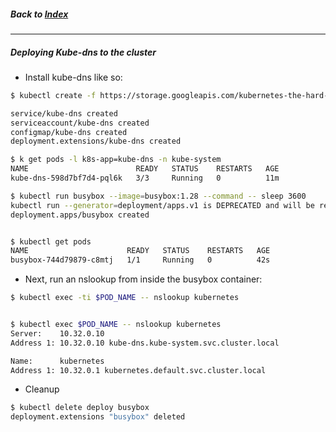 ##### Back to [Index](README.md)

--- 

##### Deploying Kube-dns to the cluster

- Install kube-dns like so:

```bash
$ kubectl create -f https://storage.googleapis.com/kubernetes-the-hard-way/kube-dns.yaml

service/kube-dns created
serviceaccount/kube-dns created
configmap/kube-dns created
deployment.extensions/kube-dns created

$ k get pods -l k8s-app=kube-dns -n kube-system
NAME                        READY   STATUS    RESTARTS   AGE
kube-dns-598d7bf7d4-pql6k   3/3     Running   0          11m

$ kubectl run busybox --image=busybox:1.28 --command -- sleep 3600
kubectl run --generator=deployment/apps.v1 is DEPRECATED and will be removed in a future version. Use kubectl run --generator=run-pod/v1 or kubectl create instead.
deployment.apps/busybox created


$ kubectl get pods
NAME                      READY   STATUS    RESTARTS   AGE
busybox-744d79879-c8mtj   1/1     Running   0          42s

```


- Next, run an nslookup from inside the busybox container:
```bash
$ kubectl exec -ti $POD_NAME -- nslookup kubernetes


$ kubectl exec $POD_NAME -- nslookup kubernetes
Server:    10.32.0.10
Address 1: 10.32.0.10 kube-dns.kube-system.svc.cluster.local

Name:      kubernetes
Address 1: 10.32.0.1 kubernetes.default.svc.cluster.local

```

- Cleanup

```bash
$ kubectl delete deploy busybox
deployment.extensions "busybox" deleted

```
